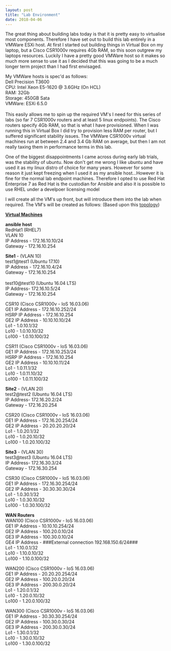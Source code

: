 ```yaml
---
layout: post
title: "Lab Environment"
date: 2018-04-06
---
```


The great thing about building labs today is that it is pretty easy to virtualise most components. 
Therefore I have set out to build this lab entirely in a VMWare ESXi host. 
At first I started out building things in Virtual Box on my laptop, but a Cisco CSR1000v requires 4Gb RAM, so this soon outgrew my laptops resources.
Luckily I have a pretty good VMWare host so it makes so much more sense to use it as I decided that this was going to be a much longer term project than I had first envisaged.

My VMWare hosts is spec'd as follows:<br>
Dell Precision T3600<br>
	CPU: Intel Xeon E5-1620 @ 3.6GHz (On HCL)<br>
	RAM: 32Gb<br>
	Storage: 450GB Sata<br>
VMWare: ESXi 6.5.0<br>
<br>
This easily allows me to spin up the required VM's I need for this series of labs (so far 7 CSR1000v routers and at least 5 linux endpoints). 
The Cisco routers specify 4Gb RAM, so that is what I have provisioned. When I was running this in Virtual Box I did try to provision less RAM per router, but I suffered significant stability issues. 
The VMWare CSR1000v virtual machines run at between 2.4 and 3.4 Gb RAM on average, but then I am not really taxing them in performance terms in this lab.

One of the biggest disappointments I came across during early lab trials, was the stability of ubuntu. Now don't get me wrong I like ubuntu and have used it as my linux distro of choice for many years. However for some reason it just kept freezing when  I used it as my ansible host...However it is fine for the normal lab endpoint machines. Therefore I opted to use Red Hat Enterprise 7 as Red Hat is the custodian for Ansible and also it is possible to use RHEL under a develpoer licensing model 

I will create all the VM's up front, but will introduce them into the lab when required. The VM's will be created as follows:
(Based upon this <a href="https://github.com/craigeowen/my-network-ansible_playbooks/blob/master/2b.%20Laptop_Lab_JPEG.jpg">topology</a>)<br>

<b><u>Virtual Machines</u></b> 

<b>ansible host</b><br>
RedHat1 (RHEL7)<br>
VLAN 10<br>
IP Address - 172.16.10.10/24<br>
Gateway - 172.16.10.254<br>

<b>Site1</b> - (VLAN 10)<br>
test1@test1 (Ubuntu 17.10)<br>
IP Address - 172.16.10.4/24<br>
Gateway - 172.16.10.254<br>
<br>
test10@test10 (Ubuntu 16.04 LTS)<br>
IP Address- 172.16.10.5/24<br>
Gateway - 172.16.10.254<br>
    
CSR10 (Cisco CSR1000v - IoS 16.03.06)<br>
GE1 IP Address - 172.16.10.252/24<br>
HSRP IP Address - 172.16.10.254<br>
GE2 IP Address - 10.10.10.10/24<br>
Lo1 - 1.0.10.1/32<br>
Lo10 - 1.0.10.10/32<br>
Lo100 - 1.0.10.100/32<br>

CSR11 (Cisco CSR1000v - IoS 16.03.06)<br>
GE1 IP Address - 172.16.10.253/24<br>
HSRP IP Address - 172.16.10.254<br>
GE2 IP Address - 10.10.10.11/24<br>
Lo1 - 1.0.11.1/32<br>
Lo10 - 1.0.11.10/32<br>
Lo100 - 1.0.11.100/32<br>
    
<b>Site2</b> - (VLAN 20)<br>
test2@test2 (Ubuntu 16.04 LTS)<br>
IP Address- 172.16.20.2/24<br>
Gateway - 172.16.20.254<br>
    
CSR20 (Cisco CSR1000v - IoS 16.03.06)<br>
GE1 IP Address - 172.16.20.254/24<br>
GE2 IP Address - 20.20.20.20/24<br>
Lo1 - 1.0.20.1/32<br>
Lo10 - 1.0.20.10/32<br>
Lo100 - 1.0.20.100/32<br>

<b>Site3</b> - (VLAN 30)<br>
test3@test3 (Ubuntu 16.04 LTS)<br>
IP Address- 172.16.30.3/24<br>
Gateway - 172.16.30.254<br>
    
CSR30 (Cisco CSR1000v - IoS 16.03.06)<br>
GE1 IP Address - 172.16.30.254/24<br>
GE2 IP Address - 30.30.30.30/24<br>
Lo1 - 1.0.30.1/32<br>
Lo10 - 1.0.30.10/32<br>
Lo100 - 1.0.30.100/32<br>
    
<b>WAN Routers</b><br>
WAN100 (Cisco CSR1000v - IoS 16.03.06)<br>
GE1 IP Address - 10.10.10.254/24<br>
GE2 IP Address - 100.20.0.10/24<br>
GE3 IP Address - 100.30.0.10/24<br>
GE4 IP Address - ###External connection 192.168.150.6/24###<br>
Lo1 - 1.10.0.1/32<br>
Lo10 - 1.10.0.10/32<br>
Lo100 - 1.10.0.100/32<br>  

WAN200 (Cisco CSR1000v - IoS 16.03.06)<br>
GE1 IP Address - 20.20.20.254/24<br>
GE2 IP Address - 100.20.0.20/24<br>
GE3 IP Address - 200.30.0.20/24<br>
Lo1 - 1.20.0.1/32<br>
Lo10 - 1.20.0.10/32<br>
Lo100 - 1.20.0.100/32<br>

WAN300 (Cisco CSR1000v - IoS 16.03.06)<br>
GE1 IP Address - 30.30.30.254/24<br>
GE2 IP Address - 100.30.0.30/24<br>
GE3 IP Address - 200.30.0.30/24<br>
Lo1 - 1.30.0.1/32<br>
Lo10 - 1.30.0.10/32<br>
Lo100 - 1.30.0.100/32<br>

